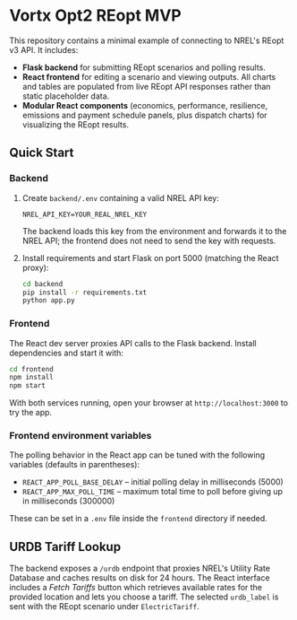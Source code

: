 # Vortx Opt2 REopt MVP

This repository contains a minimal example of connecting to NREL's REopt v3 API.
It includes:

- **Flask backend** for submitting REopt scenarios and polling results.
- **React frontend** for editing a scenario and viewing outputs. All charts and
  tables are populated from live REopt API responses rather than static
  placeholder data.
- **Modular React components** (economics, performance, resilience, emissions
  and payment schedule panels, plus dispatch charts) for visualizing the REopt
  results.

## Quick Start

### Backend

1. Create `backend/.env` containing a valid NREL API key:

   ```
   NREL_API_KEY=YOUR_REAL_NREL_KEY
   ```

   The backend loads this key from the environment and forwards it to the
   NREL API; the frontend does not need to send the key with requests.

2. Install requirements and start Flask on port 5000 (matching the React proxy):

   ```bash
   cd backend
   pip install -r requirements.txt
   python app.py
   ```

### Frontend

The React dev server proxies API calls to the Flask backend. Install dependencies
and start it with:

```bash
cd frontend
npm install
npm start
```

With both services running, open your browser at `http://localhost:3000` to try the app.

### Frontend environment variables

The polling behavior in the React app can be tuned with the following variables (defaults in parentheses):

- `REACT_APP_POLL_BASE_DELAY` – initial polling delay in milliseconds (5000)
- `REACT_APP_MAX_POLL_TIME` – maximum total time to poll before giving up in milliseconds (300000)

These can be set in a `.env` file inside the `frontend` directory if needed.

## URDB Tariff Lookup

The backend exposes a `/urdb` endpoint that proxies NREL's Utility Rate Database
and caches results on disk for 24 hours. The React interface includes a *Fetch
Tariffs* button which retrieves available rates for the provided location and
lets you choose a tariff. The selected `urdb_label` is sent with the REopt
scenario under `ElectricTariff`.
